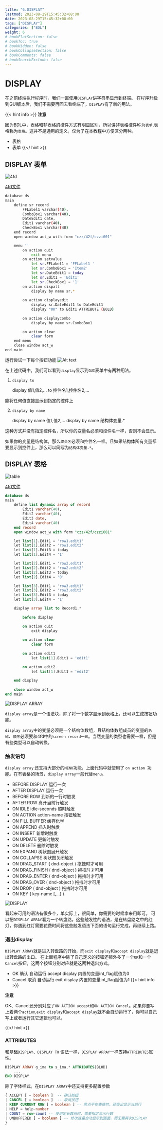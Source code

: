 ```yaml
---
title: "6.DISPLAY"
lastmod: 2023-08-29T15:45:32+08:00
date: 2023-08-29T15:45:32+08:00
tags: ["DISPLAY"]
categories: ["BDL"]
weight: 6
# bookFlatSection: false
# bookToc: true
# bookHidden: false
# bookCollapseSection: false
# bookComments: false
# bookSearchExclude: false
---
```


# DISPLAY

在之前终端执行程序时，我们一直使用`DISPLAY`讲字符串显示到终端。
在程序升级到GUI版本后，我们不需要再回去看终端了，`DISPLAY`有了新的用法。

{{< hint info >}}
**注意**

因为BDL中，表格和非表格的控件方式有明显区别，所以讲非表格控件称为`表单`,表格称为`表格`。这并不是通用的定义，仅为了在本教程中方便区分两种。

- 表格
- 表单 
{{</ hint >}}

## DISPLAY 表单

![4fd](images/image.png)

[4fd文件](./attach/czzi001.4fd)

```bash
database ds
main
    define sr record
        FFLabel1 varchar(40),
        ComboBox1 varchar(40),
        DateEdit1 date,
        Edit1 varchar(40),
        CheckBox1 varchar(40)
    end record
    open window act_w with form "czz/42f/czzi001"

    menu ''
        on action quit
            exit menu
        on action setvalue
            let sr.FFLabel1 = 'FFLabel1 '
            let sr.ComboBox1 = 'Item2'
            let sr.DateEdit1 = today
            let sr.Edit1 = 'Edit1'
            let sr.CheckBox1 = '1'
        on action dispall
            display by name sr.*
            
        on action displayedit
            display sr.DateEdit1 to DateEdit1
            display "OK" to Edit1 ATTRIBUTE (BOLD)
        
        on action displaycombo
            display by name sr.ComboBox1

        on action clear
            clear form
    end menu
    close window act_w
end main
```

运行尝试一下每个按钮功能
![Alt text](images/image-1.png)


在上述代码中，我们可以看到`display`显示到`GUI`表单中有两种用法。

1. `display to`

    display 值1,值2,...  to 控件名1,控件名2,...

能将任何值直接显示到指定的控件上

2. `display by name`

    display by name 值1,值2,...
    display by name 结构体变量.*

这种方式并没有指定控件名，所以你的变量名必须和控件名一样，否则不会显示。

如果你的变量是结构体，那么`成员名`必须和控件名一样。且如果结构体所有变量都要显示到控件上，那么可以简写为`结构体变量.*`。


## DISPLAY 表格


![table](images/image-2.png)

[4fd文件](attach/czzi000.4fd)

```sql
database ds
main
    define list dynamic array of record
        Edit1 varchar(40),
        Edit2 varchar(40),
        Edit3 date,
        Edit4 varchar(40)
    end record
    open window act_w with form "czz/42f/czzi001"

    let list[1].Edit1 = 'row1.edit1'
    let list[1].Edit2 = 'row1.edit2'
    let list[1].Edit3 = today
    let list[1].Edit4 = '1'

    let list[2].Edit1 = 'row2.edit1'
    let list[2].Edit2 = 'row2.edit2'
    let list[2].Edit3 = today
    let list[2].Edit4 = '0'

    let list[3].Edit1 = 'row3.edit1'
    let list[3].Edit2 = 'row3.edit2'
    let list[3].Edit3 = today
    let list[3].Edit4 = '1'

    display array list to Record1.*
    
        before display

        on action quit
            exit display
        
        on action clear
            clear form
        
        on action edit1
            let list[1].Edit1 = 'edit1'

        on action edit2
            let list[1].Edit1 = 'edit2'
        
    end display
    
    close window act_w
end main
```

![DISPLAY ARRAY](images/image-3.png)

`display array`是一个语法块，除了将一个数字显示到表格上，还可以生成按钮功能。

`display array`中的变量必须是一个结构体数组，且结构体数组成员的变量的`名称`、`顺序`必须要和4fd中的`screen record一致`。当然变量的类型也需要一样，但是有些类型可以自动转换。

### 触发语句

`display array` 还支持大部分的`MENU`功能，上面代码中就使用了 `on action `功能。在有表格的场景，`display array`一般代替`menu`。

+ BEFORE DISPLAY 运行一次
+ AFTER DISPLAY 运行一次
+ BEFORE ROW 到新的一行时触发
+ AFTER ROW 离开当前行触发
+ ON IDLE idle-seconds 超时触发
+ ON ACTION action-name 按钮触发
+ ON FILL BUFFER 缓存化学
+ ON APPEND 插入时触发
+ ON INSERT 新增时触发
+ ON UPDATE 更新时触发
+ ON DELETE 删除时触发
+ ON EXPAND 树状图展开触发
+ ON COLLAPSE 树状图关闭触发
+ ON DRAG_START ( dnd-object ) 拖拽时才可用
+ ON DRAG_FINISH ( dnd-object ) 拖拽时才可用
+ ON DRAG_ENTER ( dnd-object ) 拖拽时才可用
+ ON DRAG_OVER ( dnd-object ) 拖拽时才可用
+ ON DROP ( dnd-object ) 拖拽时才可用
+ ON KEY ( key-name [,...] )

![DISPLAY](images/image-4.png)

看起来可用的语法有很多个，单实际上，很简单，你需要的时候拿来用即可。
可以把`DISPLAY ARRAY`看为一个转盘路，这些触发性的语法，是在转盘路之中的红灯，你遇到红灯需要花费时间将这些触发语法下面的语句运行完成，再继续上路。

### 退出display

`DISPLAY ARRAY`就是进入转盘路的开始，而`exit display`和`accept display`就是退出转盘路的出口。
在上面程序中除了自己定义的按钮还额外多了一个`OK`和一个`Cancel`按钮，这两个按钮分别对应就是这两种退出方式。

+ OK 确认 自动运行 accept display  内置的变量int_flag赋值为0
+ Cancel 取消 自动运行 exit display  内置的变量int_flag赋值为1
{{< hint info >}}

**注意**

OK、Cancel还分别对应了`ON ACTION accept`和`ON ACTION Cancel`。如果你要写上着两个`action`,`exit display`和`accept display`就不会自动运行了，你可以自己写上或者运行其它逻辑也可以。

{{</ hint >}}


### ATTRIBUTES

和基础`DISPLAY`、`DISPLAY TO` 语法一样，`DISPLAY ARRAY`一样支持`ATTRIBUTES`属性。

```sql
DISPLAY ARRAY g_ima to s_ima.* ATTRIBUTES(BLOD)
    ...
END DISPLAY
```

除了字体样式，在`DISPLAY ARRAY`中还支持更多配置参数

```sql
{ ACCEPT [ = boolean ]  -- 确认按钮
| CANCEL [ = boolean ]  -- 取消按钮
| KEEP CURRENT ROW [ = boolean ] -- 焦点不在表格时，还突出显示当前行
| HELP = help-number 
| COUNT = row-count -- 使用定长数组时，需要指定显示行数
| UNBUFFERED [ = boolean ] -- 修改变量自动显示到画面，而无需再次DISPLAY
}
```

